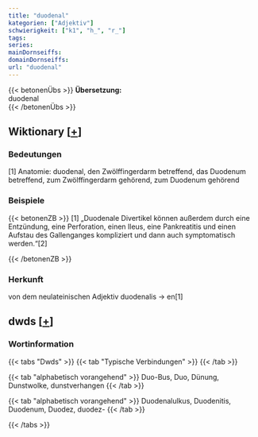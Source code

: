 ```yaml
---
title: "duodenal"
kategorien: ["Adjektiv"]
schwierigkeit: ["k1", "h_", "r_"]
tags:
series:
mainDornseiffs:
domainDornseiffs:
url: "duodenal"
---
```


{{< betonenÜbs >}}
**Übersetzung:**  
duodenal  
{{< /betonenÜbs >}}

## Wiktionary [[+](https://de.wiktionary.org/wiki/duodenal)]

### Bedeutungen
[1] Anatomie: duodenal, den Zwölffingerdarm betreffend, das Duodenum betreffend, zum Zwölffingerdarm gehörend, zum Duodenum gehörend  

### Beispiele
{{< betonenZB >}}
[1] „Duodenale Divertikel können außerdem durch eine Entzündung, eine Perforation, einen Ileus, eine Pankreatitis und einen Aufstau des Gallenganges kompliziert und dann auch symptomatisch werden.“[2]  

{{< /betonenZB >}}
### Herkunft
von dem neulateinischen Adjektiv duodenalis → en[1]  



## dwds [[+](https://www.dwds.de/wb/duodenal)]

### Wortinformation
{{< tabs "Dwds" >}}
{{< tab "Typische Verbindungen" >}}
{{< /tab >}}

{{< tab "alphabetisch vorangehend" >}}
Duo-Bus, Duo, Dünung, Dunstwolke, dunstverhangen
{{< /tab >}}

{{< tab "alphabetisch vorangehend" >}}
Duodenalulkus, Duodenitis, Duodenum, Duodez, duodez-
{{< /tab >}}

{{< /tabs >}}

